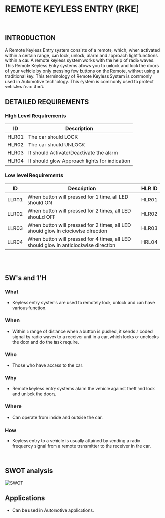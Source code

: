# REMOTE KEYLESS ENTRY (RKE)
<br/>

## INTRODUCTION
A Remote Keyless Entry system consists of a remote, which, when activated within a certain range, can lock, unlock, alarm and approach light functions within a car. A remote keyless system works with the help of radio waves. This Remote Keyless Entry systems allows you to unlock and lock the doors of your vehicle by only pressing few buttons on the Remote, without using a traditional key. This terminology of Remote Keyless System is commonly used in Automotive technology. This system is commonly used to protect vehicles from theft.
<br/>

## DETAILED REQUIREMENTS
### High Level Requirements
| ID | Description | 
| ----- | ----- | 
| HLR01 | The car should LOCK |
| HLR02 | The car should UNLOCK |
| HLR03 | It should Activate/Deactivate the alarm |
| HLR04 | It should glow Approach lights for indication |

### Low level Requirements
| ID | Description | HLR ID |
| ------ | --------- | ------ |
| LLR01 | When button will pressed for 1 time, all LED should ON | HLR01 |
| LLR02 | When button will pressed for 2 times, all LED shouLd OFF| HLR02 |
| LLR03 | When button will pressed for 2 times, all LED should glow in clockwise direction | HLR03 |
| LLR04 | When button will pressed for 4 times, all LED should glow in anticlockwise direction | HRL04 |
<br/>
<br/>


## 5W's and 1'H
### What
- Keyless entry systems are used to remotely lock, unlock and can have various function.

### When
- Within a range of distance when a button is pushed, it sends a coded signal by radio waves to a receiver unit in a car, which locks or unclocks the door and do the task require.

### Who
- Those who have access to the car.

### Why
- Remote keyless entry systems alarm the vehicle against theft and lock and unlock the doors.

### Where
- Can operate from inside and outside the car.

### How
- Keyless entry to a vehicle is usually attained by sending a radio frequency signal from a remote transmitter to the receiver in the car.
<br/>

## SWOT analysis 
![SWOT](https://user-images.githubusercontent.com/98867361/157837421-d474736e-bfa2-428c-a5bc-46cb44707dc0.png)
<br/>

## Applications
-  Can be used in Automotive applications.
